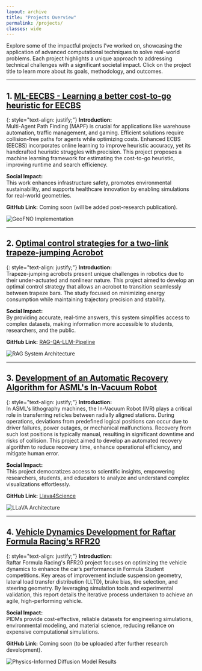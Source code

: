 ```yaml
---
layout: archive
title: "Projects Overview"
permalink: /projects/
classes: wide
---
```


Explore some of the impactful projects I’ve worked on, showcasing the application of advanced computational techniques to solve real-world problems. Each project highlights a unique approach to addressing technical challenges with a significant societal impact. Click on the project title to learn more about its goals, methodology, and outcomes.

---

## 1. [ML-EECBS - Learning a better cost-to-go heuristic for EECBS](/projects/project-1/)

{: style="text-align: justify;"}
**Introduction:**  
Multi-Agent Path Finding (MAPF) is crucial for applications like warehouse automation, traffic management, and gaming. Efficient solutions require collision-free paths for agents while optimizing costs. Enhanced ECBS (EECBS) incorporates online learning to improve heuristic accuracy, yet its handcrafted heuristic struggles with precision. This project proposes a machine learning framework for estimating the cost-to-go heuristic, improving runtime and search efficiency.

**Social Impact:**  
This work enhances infrastructure safety, promotes environmental sustainability, and supports healthcare innovation by enabling simulations for real-world geometries.

**GitHub Link:** Coming soon (will be added post-research publication).

![GeoFNO Implementation](/images/geofno.png)

---

## 2. [Optimal control strategies for a two-link trapeze-jumping Acrobot](/projects/project-2/)

{: style="text-align: justify;"}
**Introduction:**  
Trapeze-jumping acrobots present unique challenges in robotics due to their under-actuated and nonlinear nature. This project aimed to develop an optimal control strategy that allows an acrobot to transition seamlessly between trapeze bars. The study focused on minimizing energy consumption while maintaining trajectory precision and stability.

**Social Impact:**  
By providing accurate, real-time answers, this system simplifies access to complex datasets, making information more accessible to students, researchers, and the public.

**GitHub Link:** [RAG-QA-LLM-Pipeline](https://github.com/Naman-Choudhary-AI-ML/RAG-QA-LLM-Pipeline)

![RAG System Architecture](/images/rag-runtime.png)

---

## 3. [Development of an Automatic Recovery Algorithm for ASML's In-Vacuum Robot](/projects/project-3/)

{: style="text-align: justify;"}
**Introduction:**  
In ASML's lithography machines, the In-Vacuum Robot (IVR) plays a critical role in transferring reticles between radially aligned stations. During operations, deviations from predefined logical positions can occur due to driver failures, power outages, or mechanical malfunctions. Recovery from such lost positions is typically manual, resulting in significant downtime and risks of collision. This project aimed to develop an automated recovery algorithm to reduce recovery time, enhance operational efficiency, and mitigate human error.

**Social Impact:**  
This project democratizes access to scientific insights, empowering researchers, students, and educators to analyze and understand complex visualizations effortlessly.

**GitHub Link:** [Llava4Science](https://github.com/Naman-Choudhary-AI-ML/Llava4Science)

![LLaVA Architecture](/images/llava_pipeline.png)

---

## 4. [Vehicle Dynamics Development for Raftar Formula Racing's RFR20](/projects/project-4/)

{: style="text-align: justify;"}
**Introduction:**  
Raftar Formula Racing's RFR20 project focuses on optimizing the vehicle dynamics to enhance the car’s performance in Formula Student competitions. Key areas of improvement include suspension geometry, lateral load transfer distribution (LLTD), brake bias, tire selection, and steering geometry. By leveraging simulation tools and experimental validation, this report details the iterative process undertaken to achieve an agile, high-performing vehicle.

**Social Impact:**  
PIDMs provide cost-effective, reliable datasets for engineering simulations, environmental modeling, and material science, reducing reliance on expensive computational simulations.

**GitHub Link:** Coming soon (to be uploaded after further research development).

![Physics-Informed Diffusion Model Results](/images/darcy_flow_residual.png)
